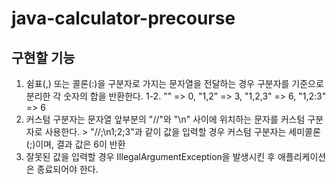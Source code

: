 # java-calculator-precourse

## 구현할 기능
1. 쉼표(,) 또는 콜론(:)을 구분자로 가지는 문자열을 전달하는 경우 구분자를 기준으로 분리한 각 숫자의 합을 반환한다.
1-2.  "" => 0, "1,2" => 3, "1,2,3" => 6, "1,2:3" => 6
3.  커스텀 구분자는 문자열 앞부분의 "//"와 "\n" 사이에 위치하는 문자를 커스텀 구분자로 사용한다. >  "//;\n1;2;3"과 같이 값을 입력할 경우 커스텀 구분자는 세미콜론(;)이며, 결과 값은 6이 반환
4. 잘못된 값을 입력할 경우 IllegalArgumentException을 발생시킨 후 애플리케이션은 종료되어야 한다.
